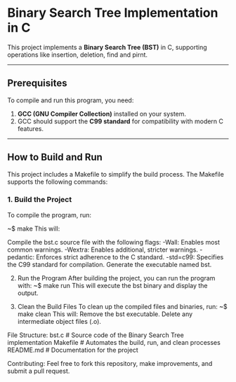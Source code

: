 # Binary Search Tree Implementation in C

This project implements a **Binary Search Tree (BST)** in C, supporting operations like insertion, deletion, find and pirnt.

---

## **Prerequisites**

To compile and run this program, you need:
1. **GCC (GNU Compiler Collection)** installed on your system.
2. GCC should support the **C99 standard** for compatibility with modern C features.

---

## **How to Build and Run**

This project includes a Makefile to simplify the build process. The Makefile supports the following commands:

### **1. Build the Project**
To compile the program, run:

~$ make
This will:

Compile the bst.c source file with the following flags:
-Wall:     Enables most common warnings.
-Wextra:   Enables additional, stricter warnings.
-pedantic: Enforces strict adherence to the C standard.
-std=c99:  Specifies the C99 standard for compilation.
Generate the executable named bst.

2. Run the Program
After building the project, you can run the program with:
~$ make run
This will execute the bst binary and display the output.

3. Clean the Build Files
To clean up the compiled files and binaries, run:
~$ make clean
This will:
Remove the bst executable.
Delete any intermediate object files (.o).

File Structure:
bst.c       # Source code of the Binary Search Tree implementation
Makefile    # Automates the build, run, and clean processes
README.md   # Documentation for the project

Contributing:
Feel free to fork this repository, make improvements, and submit a pull request.
